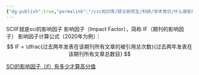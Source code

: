 ```yaml
---
{"dg-publish":true,"permalink":"/czc知识库/硕士研究生/科研/学术常识/什么是影响因子（IF）SCIIF/","dgPassFrontmatter":true,"created":"2024-06-18T17:45:21.828+08:00","updated":"2024-12-08T12:30:44.609+08:00"}
---
```




SCIIF就是sci的影响因子
影响因子（Impact Factor），简称 IF（期刊的影响因子）
影响因子计算公式（2020年为例）：
$$
IF = \dfrac{过去两年发表在该期刊所有文章的被引用总次数}{过去两年发表在该期刊所有文章总数目}
$$


[SCI的影响因子（if）有多少才算高分值](SCI的影响因子（if）有多少才算高分值.md)

